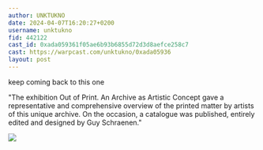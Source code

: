 ```yaml
---
author: UNKTUKNO
date: 2024-04-07T16:20:27+0200
username: unktukno
fid: 442122
cast_id: 0xada059361f05ae6b93b6855d72d3d8aefce258c7
cast: https://warpcast.com/unktukno/0xada05936
layout: post
---
```

keep coming back to this one   
  
"The exhibition Out of Print. An Archive as Artistic Concept gave a representative and comprehensive overview of the printed matter by artists of this unique archive. On the occasion, a catalogue was published, entirely edited and designed by Guy Schraenen."  

![](https://imagedelivery.net/BXluQx4ige9GuW0Ia56BHw/3072ec4e-6906-48cc-2dfe-7e0386678500/original)